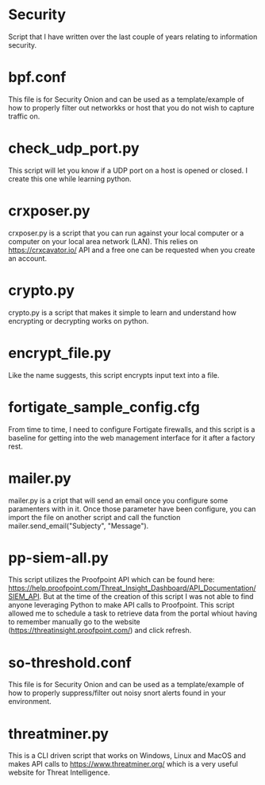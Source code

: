 # Security
Script that I have written over the last couple of years relating to information security.
# bpf.conf
This file is for Security Onion and can be used as a template/example of how to properly filter out networkks or host that you do not wish to capture traffic on.
# check_udp_port.py
This script will let you know if a UDP port on a host is opened or closed. I create this one while learning python.
# crxposer.py
crxposer.py is a script that you can run against your local computer or a computer on your local area network (LAN). This relies on https://crxcavator.io/ API and a free one can be requested when you create an account.
# crypto.py 
crypto.py is a script that makes it simple to learn and understand how encrypting or decrypting works on python.
# encrypt_file.py
Like the name suggests, this script encrypts input text into a file.
# fortigate_sample_config.cfg
From time to time, I need to configure Fortigate firewalls, and this script is a baseline for getting into the web management interface for it after a factory rest.
# mailer.py
mailer.py is a cript that will send an email once you configure some paramenters with in it. Once those parameter have been configure, you can import the file on another script and call the function mailer.send_email("Subjecty", "Message").
# pp-siem-all.py
This script utilizes the Proofpoint API which can be found here: https://help.proofpoint.com/Threat_Insight_Dashboard/API_Documentation/SIEM_API. But at the time of the creation of this script I was not able to find anyone leveraging Python to make API calls to Proofpoint. This script allowed me to schedule a task to retrieve data from the portal whiout having to remember manually go to the website (https://threatinsight.proofpoint.com/) and click refresh.
# so-threshold.conf
This file is for Security Onion and can be used as a template/example of how to properly suppress/filter out noisy snort alerts found in your environment.
# threatminer.py
This is a CLI driven script that works on Windows, Linux and MacOS and makes API calls to https://www.threatminer.org/ which is a very useful website for Threat Intelligence.
